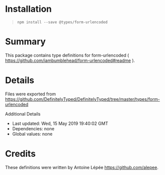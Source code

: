 # Installation
> `npm install --save @types/form-urlencoded`

# Summary
This package contains type definitions for form-urlencoded ( https://github.com/iambumblehead/form-urlencoded#readme ).

# Details
Files were exported from https://github.com/DefinitelyTyped/DefinitelyTyped/tree/master/types/form-urlencoded

Additional Details
 * Last updated: Wed, 15 May 2019 19:40:02 GMT
 * Dependencies: none
 * Global values: none

# Credits
These definitions were written by Antoine Lépée <https://github.com/alepee>.
